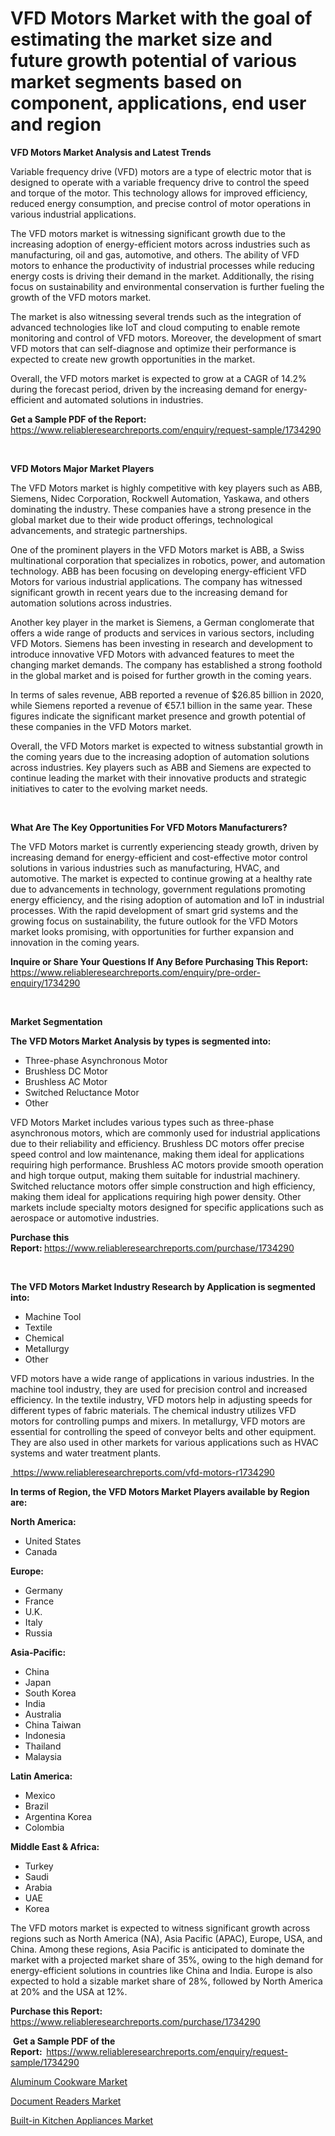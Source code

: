 <p><h1>VFD Motors Market with the goal of estimating the market size and future growth potential of various market segments based on component, applications, end user and region</h1></p><p><strong>VFD Motors Market Analysis and Latest Trends</strong></p>
<p><p>Variable frequency drive (VFD) motors are a type of electric motor that is designed to operate with a variable frequency drive to control the speed and torque of the motor. This technology allows for improved efficiency, reduced energy consumption, and precise control of motor operations in various industrial applications.</p><p>The VFD motors market is witnessing significant growth due to the increasing adoption of energy-efficient motors across industries such as manufacturing, oil and gas, automotive, and others. The ability of VFD motors to enhance the productivity of industrial processes while reducing energy costs is driving their demand in the market. Additionally, the rising focus on sustainability and environmental conservation is further fueling the growth of the VFD motors market.</p><p>The market is also witnessing several trends such as the integration of advanced technologies like IoT and cloud computing to enable remote monitoring and control of VFD motors. Moreover, the development of smart VFD motors that can self-diagnose and optimize their performance is expected to create new growth opportunities in the market.</p><p>Overall, the VFD motors market is expected to grow at a CAGR of 14.2% during the forecast period, driven by the increasing demand for energy-efficient and automated solutions in industries.</p></p>
<p><strong>Get a Sample PDF of the Report:&nbsp;</strong> <a href="https://www.reliableresearchreports.com/enquiry/request-sample/1734290">https://www.reliableresearchreports.com/enquiry/request-sample/1734290</a></p>
<p>&nbsp;</p>
<p><strong>VFD Motors Major Market Players</strong></p>
<p><p>The VFD Motors market is highly competitive with key players such as ABB, Siemens, Nidec Corporation, Rockwell Automation, Yaskawa, and others dominating the industry. These companies have a strong presence in the global market due to their wide product offerings, technological advancements, and strategic partnerships.</p><p>One of the prominent players in the VFD Motors market is ABB, a Swiss multinational corporation that specializes in robotics, power, and automation technology. ABB has been focusing on developing energy-efficient VFD Motors for various industrial applications. The company has witnessed significant growth in recent years due to the increasing demand for automation solutions across industries.</p><p>Another key player in the market is Siemens, a German conglomerate that offers a wide range of products and services in various sectors, including VFD Motors. Siemens has been investing in research and development to introduce innovative VFD Motors with advanced features to meet the changing market demands. The company has established a strong foothold in the global market and is poised for further growth in the coming years.</p><p>In terms of sales revenue, ABB reported a revenue of $26.85 billion in 2020, while Siemens reported a revenue of €57.1 billion in the same year. These figures indicate the significant market presence and growth potential of these companies in the VFD Motors market.</p><p>Overall, the VFD Motors market is expected to witness substantial growth in the coming years due to the increasing adoption of automation solutions across industries. Key players such as ABB and Siemens are expected to continue leading the market with their innovative products and strategic initiatives to cater to the evolving market needs.</p></p>
<p>&nbsp;</p>
<p><strong>What Are The Key Opportunities For VFD Motors Manufacturers?</strong></p>
<p><p>The VFD Motors market is currently experiencing steady growth, driven by increasing demand for energy-efficient and cost-effective motor control solutions in various industries such as manufacturing, HVAC, and automotive. The market is expected to continue growing at a healthy rate due to advancements in technology, government regulations promoting energy efficiency, and the rising adoption of automation and IoT in industrial processes. With the rapid development of smart grid systems and the growing focus on sustainability, the future outlook for the VFD Motors market looks promising, with opportunities for further expansion and innovation in the coming years.</p></p>
<p><strong>Inquire or Share Your Questions If Any Before Purchasing This Report:</strong> <a href="https://www.reliableresearchreports.com/enquiry/pre-order-enquiry/1734290">https://www.reliableresearchreports.com/enquiry/pre-order-enquiry/1734290</a></p>
<p>&nbsp;</p>
<p><strong>Market Segmentation</strong></p>
<p><strong>The VFD Motors Market Analysis by types is segmented into:</strong></p>
<p><ul><li>Three-phase Asynchronous Motor</li><li>Brushless DC Motor</li><li>Brushless AC Motor</li><li>Switched Reluctance Motor</li><li>Other</li></ul></p>
<p><p>VFD Motors Market includes various types such as three-phase asynchronous motors, which are commonly used for industrial applications due to their reliability and efficiency. Brushless DC motors offer precise speed control and low maintenance, making them ideal for applications requiring high performance. Brushless AC motors provide smooth operation and high torque output, making them suitable for industrial machinery. Switched reluctance motors offer simple construction and high efficiency, making them ideal for applications requiring high power density. Other markets include specialty motors designed for specific applications such as aerospace or automotive industries.</p></p>
<p><strong>Purchase this Report:&nbsp;</strong><a href="https://www.reliableresearchreports.com/purchase/1734290">https://www.reliableresearchreports.com/purchase/1734290</a></p>
<p>&nbsp;</p>
<p><strong>The VFD Motors Market Industry Research by Application is segmented into:</strong></p>
<p><ul><li>Machine Tool</li><li>Textile</li><li>Chemical</li><li>Metallurgy</li><li>Other</li></ul></p>
<p><p>VFD motors have a wide range of applications in various industries. In the machine tool industry, they are used for precision control and increased efficiency. In the textile industry, VFD motors help in adjusting speeds for different types of fabric materials. The chemical industry utilizes VFD motors for controlling pumps and mixers. In metallurgy, VFD motors are essential for controlling the speed of conveyor belts and other equipment. They are also used in other markets for various applications such as HVAC systems and water treatment plants.</p></p>
<p><a href="https://www.reliableresearchreports.com/vfd-motors-r1734290">&nbsp;https://www.reliableresearchreports.com/vfd-motors-r1734290</a></p>
<p><strong>In terms of Region, the VFD Motors Market Players available by Region are:</strong></p>
<p>
    <p> <strong> North America: </strong>
        <ul>
            <li>United States</li>
            <li>Canada</li>
        </ul>
        </p> 
    <p> <strong> Europe: </strong>
        <ul>
            <li>Germany</li>
            <li>France</li>
            <li>U.K.</li>
            <li>Italy</li>
            <li>Russia</li>
        </ul>
        </p> 
    <p> <strong> Asia-Pacific: </strong>
        <ul>
            <li>China</li>
            <li>Japan</li>
            <li>South Korea</li>
            <li>India</li>
            <li>Australia</li>
            <li>China Taiwan</li>
            <li>Indonesia</li>
            <li>Thailand</li>
            <li>Malaysia</li>
        </ul>
        </p> 
    <p> <strong> Latin America: </strong>
        <ul>
            <li>Mexico</li>
            <li>Brazil</li>
            <li>Argentina Korea</li>
            <li>Colombia</li>
        </ul>
        </p> 
    <p> <strong> Middle East & Africa: </strong>
        <ul>
            <li>Turkey</li>
            <li>Saudi</li>
            <li>Arabia</li>
            <li>UAE</li>
            <li>Korea</li>
        </ul>
    </p>
    </p>
<p><p>The VFD motors market is expected to witness significant growth across regions such as North America (NA), Asia Pacific (APAC), Europe, USA, and China. Among these regions, Asia Pacific is anticipated to dominate the market with a projected market share of 35%, owing to the high demand for energy-efficient solutions in countries like China and India. Europe is also expected to hold a sizable market share of 28%, followed by North America at 20% and the USA at 12%.</p></p>
<p><strong>Purchase this Report: </strong><a href="https://www.reliableresearchreports.com/purchase/1734290">https://www.reliableresearchreports.com/purchase/1734290</a></p>
<p>&nbsp;<strong>Get a Sample PDF of the Report:&nbsp;&nbsp;</strong><a href="https://www.reliableresearchreports.com/enquiry/request-sample/1734290">https://www.reliableresearchreports.com/enquiry/request-sample/1734290</a></p>
<p><strong></strong></p>
<p><p><a href="https://www.linkedin.com/pulse/decoding-aluminum-cookware-market-metrics-share-trends-growth-9v6ze?trackingId=no1j6hyvXd9%2FzMMb6rZBrw%3D%3D">Aluminum Cookware Market</a></p><p><a href="https://www.linkedin.com/pulse/document-readers-market-research-report-its-history-forecast-ewwje?trackingId=H0zqPKusAu1OhTxnfhAvLw%3D%3D">Document Readers Market</a></p><p><a href="https://www.linkedin.com/pulse/built-in-kitchen-appliances-market-furnishes-information-ec2ve?trackingId=IJHRAbquu1pBs6YLAGXqDA%3D%3D">Built-in Kitchen Appliances Market</a></p></p>